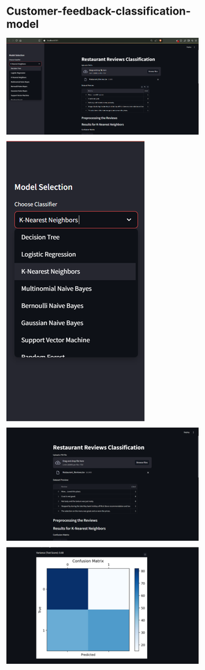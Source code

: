 # Customer-feedback-classification-model

![image alt](https://github.com/Pratikkulkarni18/Customer-feedback-classification-model/blob/045ec18448055c6c3ff240ea92ac6ff70b0468a5/Screenshot%202025-02-21%20151658.png)

![image alt](https://github.com/Pratikkulkarni18/Customer-feedback-classification-model/blob/ed6b0ecd506caf1259a3c9d133a6416d6ff17c7f/Screenshot%202025-02-21%20151712.png)

![image alt](https://github.com/Pratikkulkarni18/Customer-feedback-classification-model/blob/9df4f1d6591a292972cf156dc5c546e20749d0af/Screenshot%202025-02-21%20151739.png)

![image alt](https://github.com/Pratikkulkarni18/Customer-feedback-classification-model/blob/1a45c8dfd60f8a3d86a1c893cc58fcf50ded84ea/Screenshot%202025-02-21%20151847.png)
